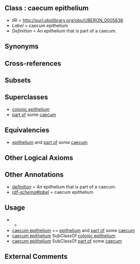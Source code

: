 
## Class : caecum epithelium

 * *IRI* = http://purl.obolibrary.org/obo/UBERON_0005636
 * *Label* = caecum epithelium
 * *Definition* = An epithelium that is part of a caecum.

## Synonyms


## Cross-references


## Subsets


## Superclasses

 * [colonic epithelium](../../UBERON/97/UBERON_0000397.md)
 * [part of](../../BFO/50/BFO_0000050.md) some [caecum](../../UBERON/53/UBERON_0001153.md)

## Equivalencies

 * [epithelium](../../UBERON/83/UBERON_0000483.md) and [part of](../../BFO/50/BFO_0000050.md) some [caecum](../../UBERON/53/UBERON_0001153.md)

## Other Logical Axioms


## Other Annotations

 * *[definition](../../IAO/15/IAO_0000115.md)* = An epithelium that is part of a caecum.
 * *[rdf-schema#label](../../el/rdf-schema#label.md)* = caecum epithelium

## Usage

 * -
 * [caecum epithelium](../../UBERON/36/UBERON_0005636.md) == [epithelium](../../UBERON/83/UBERON_0000483.md) and [part of](../../BFO/50/BFO_0000050.md) some [caecum](../../UBERON/53/UBERON_0001153.md)
 * [caecum epithelium](../../UBERON/36/UBERON_0005636.md) SubClassOf [colonic epithelium](../../UBERON/97/UBERON_0000397.md)
 * [caecum epithelium](../../UBERON/36/UBERON_0005636.md) SubClassOf [part of](../../BFO/50/BFO_0000050.md) some [caecum](../../UBERON/53/UBERON_0001153.md)

## External Comments


